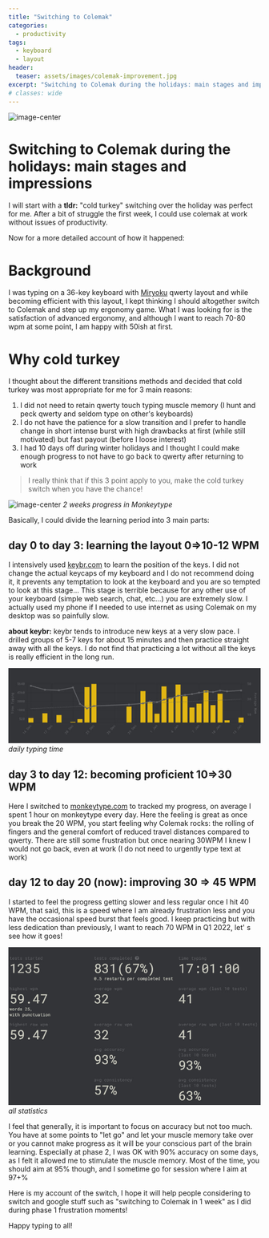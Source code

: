 ```yaml
---
title: "Switching to Colemak"
categories:
  - productivity
tags:
  - keyboard
  - layout
header:
  teaser: assets/images/colemak-improvement.jpg
excerpt: "Switching to Colemak during the holidays: main stages and impressions"
# classes: wide
---
```


![image-center](/{{page.header.teaser}})

# Switching to Colemak during the holidays: main stages and impressions

I will start with a **tldr:** "cold turkey" switching over the holiday was perfect for me. After a bit of struggle the first week, I could  use colemak at work without issues of productivity.

Now for a more detailed account of how it happened:

# Background 

I was typing on a 36-key keyboard with [Miryoku](https://github.com/manna-harbour/miryoku) qwerty layout and while becoming efficient with this layout, I kept thinking I should altogether switch to Colemak and step up my ergonomy game. What I was looking for is the satisfaction of advanced ergonomy, and although I want to reach 70-80 wpm at some point, I am happy with 50ish at first.

# Why cold turkey

I thought about the different transitions methods and decided that cold turkey was most appropriate for me for 3 main reasons:

1. I did not need to retain qwerty touch typing muscle memory (I hunt and peck qwerty and seldom type on other's keyboards)
2. I do not have the patience for a slow transition and I prefer to handle change in short intense burst with high drawbacks at first (while still motivated) but fast payout (before I loose interest)
3. I had 10 days off during winter holidays and I thought I could make enough progress to not have to go back to qwerty after returning to work

> I really think that if this 3 point apply to you, make the cold turkey switch when you have the chance!

<div class=text-center>

![image-center](/{{page.header.teaser}})
*2 weeks progress in Monkeytype*

</div>

Basically, I could divide the learning period into 3 main parts:

## day 0 to day 3: learning the layout 0=>10-12 WPM

I intensively used [keybr.com](https://keybr.com) to learn the position of the keys. I did not change the actual keycaps of my keyboard and I do not recommend doing it, it prevents any temptation to look at the keyboard and you are so tempted to look at this stage... This stage is terrible because for any other use of your keyboard (simple web search, chat, etc...) you are extremely slow. I actually used my phone if I needed to use internet as using Colemak on my desktop was so painfully slow.

<div class="notice--info">

**about keybr:** keybr tends to introduce new keys at a very slow pace. I drilled groups of 5-7 keys for about 15 minutes and then practice straight away with all the keys. I do not find that practicing a lot without all the keys is really efficient in the long run.

</div>

<div class=text-center>

![image-center](/assets/images/colemak-daily-typing.jpg)
*daily typing time*

</div>

## day 3 to day 12: becoming proficient 10=>30 WPM

Here I switched to [monkeytype.com](https://monkeytype.com) to tracked my progress, on average I spent 1 hour on monkeytype every day. Here the feeling is great as once you break the 20 WPM, you start feeling why Colemak rocks: the rolling of fingers and the general comfort of reduced travel distances compared to qwerty. There are still some frustration but once nearing 30WPM I knew I would not go back, even at work (I do not need to urgently type text at work)

## day 12 to day 20 (now): improving 30 => 45 WPM

I started to feel the progress getting slower and less regular once I hit 40 WPM, that said, this is a speed where  I am already frustration less and you have the occasional speed burst that feels good. I keep practicing but with less dedication than previously, I want to reach 70 WPM in Q1 2022, let' s see how it goes!

<div class=text-center>

![image-center](/assets/images/colemak-statistics.jpg)
*all statistics*

</div>

I feel that generally, it is important to focus on accuracy but not too much. You have at some points to "let go" and let your muscle memory take over or you cannot make progress as it will be your conscious part of the brain learning. Especially at phase 2, I was OK with 90% accuracy on some days, as I felt it allowed me to stimulate the muscle memory. Most of the time, you should aim at 95% though, and I sometime go for session where I aim at 97+%

Here is my account of the switch, I hope it will help people considering to switch and google stuff such as "switching to Colemak in 1 week" as I did during phase 1 frustration moments!

Happy typing to all!
